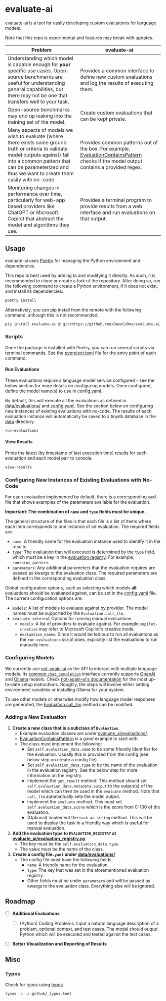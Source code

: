 # evaluate-ai
evaluate-ai is a tool for easily developing custom evaluations for language models.

Note that this repo is experimental and features may break with updates.

| Problem | evaluate-ai |
| --- | --- |
| Understanding which model is capable enough for **your** specific use cases. Open-source benchmarks are useful for understanding general capabilities, but there may not be one that transfers well to your task. | Provides a common interface to define new custom evaluations and log the results of executing them. |
| Open-source benchmarks may end up leaking into the training set of the model. | Create custom evaluations that can be kept private. |
| Many aspects of models we wish to evaluate (where there exists some ground truth or criteria to validate model outputs against) fall into a common pattern that can be parameterized and thus we want to create them easily with no-code | Provides common patterns out of the box. For example, [EvaluationContainsPattern](./evaluate_ai/evaluations/contains_pattern.py) checks if the model output contains a provided regex. | 
| Monitoring changes in performance over time, particularly for web-app based providers like ChatGPT or Microsoft Copilot that abstract the model and algorithms they use. | Provides a terminal program to provide results from a web interface and run evaluations on that output. |


## Usage
evaluate-ai uses [Poetry](https://python-poetry.org/docs/) for managing the Python environment and dependencies.

This repo is best used by adding to and modifying it directly. As such, it is recommended to clone or create a fork of the repository. 
After doing so, run the following command to create a Python environment, if it does not exist, and install its dependencies:
```bash
poetry install
```

Alternatively, you can pip install from the remote with the following command, although this is not recommended.
```bash
pip install evaluate-ai @ git+https://github.com/DaveCoDev/evaluate-ai
```


### Scripts
Once the package is installed with Poetry, you can run several scripts via terminal commands. See the [pyproject.toml](pyproject.toml) file for the entry point of each command.

#### Run Evaluations
These evaluations require a language model service configured - see the below section for more details on configuring models. Once configured, define the model name(s) to use in config.yaml.

By default, this will execute all the evaluations as defined in [data/evaluations/](./data/evaluations/) and [config.yaml](./data/evaluations/config.yaml). See the section below on configuring new instances of existing evaluations with no-code. The results of each evaluation instance will automatically be saved to a tinydb database in the [data](./data/) directory.

```bash
run-evaluations
```

#### View Results
Prints the latest (by timestamp of last execution time) results for each evaluation and each model pair to console.

```bash
view-results
```


### Configuring New Instances of Existing Evaluations with No-Code
For each evaluation implemented by default, there is a corresponding `yaml` file that shows examples of the parameters available for the evaluation.

**Important: The combination of  `name` and `type` fields must be unique.**

The general structure of the files is that each file is a list of items where each item corresponds to one instance of an evaluation. 
The required fields are:
- `name`: A friendly name for the evaluation instance used to identify it in the results.
- `type`: The evaluation that will executed is determined by the `type` field, which must be a key in the [evaluation registry](./evaluate_ai/evaluation_registry.py). For example, `contains_pattern`.
- `parameters`: Any additional parameters that the evaluation requires are passed as kwargs to the evaluation class. The required parameters are defined in the corresponding evaluation class.

Global configuration options, such as selecting which models **all** evaluations should be evaluated against, can be set in the [config.yaml](./data/evaluations/config.yaml) file.
The current configuration options are:
- `models`: A list of models to evaluate against by provider. The model names must be supported by the `Evaluation.call_llm`.
- `evaluate_external` Options for running manual evaluations
  - `models`: A list of providers to evaluate against. For example `copilot-creative` may refer to Microsoft Copilot's creative mode.
  - `evaluation_names`: Since it would be tedious to run all evaluations as the `run-evaluations` script does, explicitly list the evaluations to run manually here.


### Configuring Models
We currently use [not-again-ai](https://github.com/DaveCoDev/not-again-ai/tree/main) as the API to interact with multiple language models. 
Its [common `chat_completion`](https://github.com/DaveCoDev/not-again-ai/blob/main/notebooks/llm/common_chat_completion.ipynb) interface currently supports [OpenAI](https://platform.openai.com/docs/models) and [Ollama](https://ollama.com/library?sort=popular) models. Check [not-again-ai's documentation](https://github.com/DaveCoDev/not-again-ai?tab=readme-ov-file#installation) for the most up-to-date setup instructions. Roughly, the steps will involve either setting environment variables or installing Ollama for your system.

To use other models or otherwise modify how language model responses are generated, the [Evaluation.call_llm](./evaluate_ai/evaluation.py) method can be modified.


### Adding a New Evaluation
1. **Create a new class that is a subclass of `Evaluation`.**
    - Example evaluation classes are under [evaluate_ai/evaluations/](./evaluate_ai/evaluations/). 
    - [EvaluationContainsPattern](./evaluate_ai/evaluations/contains_pattern.py) is a good example to start with.
    - The class must implement the following:
        - Set `self.evaluation_data.name` to be some friendly identifier for the evaluation. Usually this is provided from the config (see below step on create a config file).
        - Set `self.evaluation_data.type` to be the name of the evaluation in the evaluation registry. See the below step for more information on the registry.
        - Implement the `get_result` method. This method should set `self.evaluation_data.metadata.output` to the output(s) of the model which can then be used in the `evaluate` method. Note that `call_llm` automatically sets the model output.
        - Implement the `evaluate` method. This must set `self.evaluation_data.score` which is the score from 0-100 of the evaluation.
        - (Optional) Implement the `task_as_string` method. This will be used to display the task in a friendly way which is useful for manual evaluation.
2. **Add the evaluation type to `EVALUATION_REGISTRY` at [evaluate_ai/evaluation_registry.py](./evaluate_ai/evaluation_registry.py)**
    - The key must be the `self.evaluation_data.type`.
    - The value must be the name of the class.
3. **Create a config file`.yaml` under [data/evaluations/](./data/evaluations/)**
    - The config file must have the following fields:
        - `name`: A friendly name for the evaluation.
        - `type`: The key that was set in the aforementioned evaluation registry.
      - Other fields must be under `parameters` and will be passed as kwargs to the evaluation class. Everything else will be ignored.


## Roadmap
- [ ] **Additional Evaluations**
    - [ ] (Python) Coding Problems. Input a natural language description of a problem, optional context, and test cases. 
    The model should output Python which will be executed and tested against the test cases.
- [ ] **Better Visualization and Reporting of Results**


## Misc
### Typos
Check for typos using [typos](https://github.com/crate-ci/typos)

```bash
typos -c ./.github/_typos.toml
```